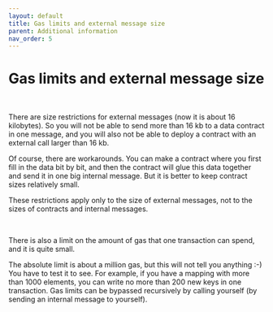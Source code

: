 ```yaml
---
layout: default
title: Gas limits and external message size
parent: Additional information
nav_order: 5
---
```


# Gas limits and external message size

<br />

There are size restrictions for external messages (now it is about 16 kilobytes). So you will not be able to send more than 16 kb to a data contract in one message, and you will also not be able to deploy a contract with an external call larger than 16 kb.

Of course, there are workarounds. You can make a contract where you first fill in the data bit by bit, and then the contract will glue this data together and send it in one big internal message. But it is better to keep contract sizes relatively small.

These restrictions apply only to the size of external messages, not to the sizes of contracts and internal messages.

<br />

There is also a limit on the amount of gas that one transaction can spend, and it is quite small.

The absolute limit is about a million gas, but this will not tell you anything :-) You have to test it to see. For example, if you have a mapping with more than 1000 elements, you can write no more than 200 new keys in one transaction. Gas limits can be bypassed recursively by calling yourself (by sending an internal message to yourself).

<br />
